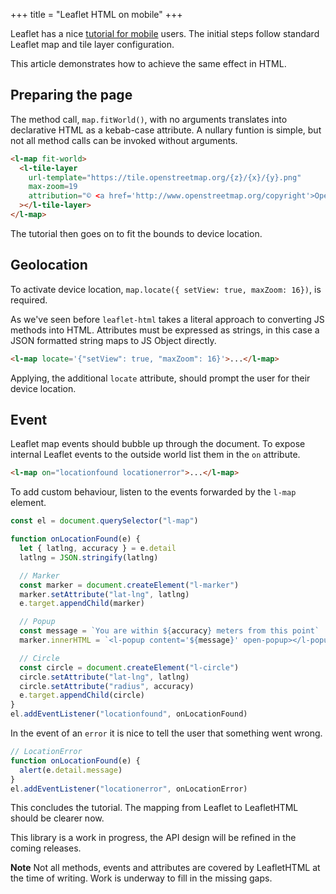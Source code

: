 +++
title = "Leaflet HTML on mobile"
+++

Leaflet has a nice [tutorial for mobile](https://leafletjs.com/examples/mobile/) users.
The initial steps follow standard Leaflet map and tile layer configuration.

This article demonstrates how to achieve the same effect in HTML.

## Preparing the page

The method call, `map.fitWorld()`, with no arguments translates into declarative HTML as a kebab-case attribute.
A nullary funtion is simple, but not all method calls can be invoked without arguments.

```html
<l-map fit-world>
  <l-tile-layer
    url-template="https://tile.openstreetmap.org/{z}/{x}/{y}.png"
    max-zoom=19
    attribution="© <a href='http://www.openstreetmap.org/copyright'>OpenStreetMap</a>"
  ></l-tile-layer>
</l-map>
```

<l-map fit-world locate='{"setView": true, "maxZoom": 16}' on="locationfound locationerror">
  <l-tile-layer
    url-template="https://tile.openstreetmap.org/{z}/{x}/{y}.png"
    max-zoom=19
    attribution="© <a href='http://www.openstreetmap.org/copyright'>OpenStreetMap</a>"
  ></l-tile-layer>
</l-map>

The tutorial then goes on to fit the bounds to device location.

## Geolocation

To activate device location, `map.locate({ setView: true, maxZoom: 16})`, is required.

As we've seen before `leaflet-html` takes a literal approach to converting JS methods into HTML.
Attributes must be expressed as strings, in this case a JSON formatted string maps to JS Object directly.

```html
<l-map locate='{"setView": true, "maxZoom": 16}'>...</l-map>
```

Applying, the additional `locate` attribute, should prompt the user for their device location.

## Event

Leaflet map events should bubble up through the document.
To expose internal Leaflet events to the outside world list them in the `on` attribute.

```html
<l-map on="locationfound locationerror">...</l-map>
```

To add custom behaviour, listen to the events forwarded by the `l-map` element.

```js
const el = document.querySelector("l-map")

function onLocationFound(e) {
  let { latlng, accuracy } = e.detail
  latlng = JSON.stringify(latlng)

  // Marker
  const marker = document.createElement("l-marker")
  marker.setAttribute("lat-lng", latlng)
  e.target.appendChild(marker)

  // Popup
  const message = `You are within ${accuracy} meters from this point`
  marker.innerHTML = `<l-popup content='${message}' open-popup></l-popup>`

  // Circle
  const circle = document.createElement("l-circle")
  circle.setAttribute("lat-lng", latlng)
  circle.setAttribute("radius", accuracy)
  e.target.appendChild(circle)
}
el.addEventListener("locationfound", onLocationFound)
```

In the event of an `error` it is nice to tell the user that something went wrong.

```js
// LocationError
function onLocationFound(e) {
  alert(e.detail.message)
}
el.addEventListener("locationerror", onLocationError)
```

This concludes the tutorial.
The mapping from Leaflet to LeafletHTML should be clearer now.

This library is a work in progress,
the API design will be refined in the coming releases.

**Note** Not all methods, events and attributes are covered by LeafletHTML at the time of writing.
         Work is underway to fill in the missing gaps.

<script>
// LocationFound
function onLocationFound(e) {
  let { latlng, accuracy } = e.detail
  latlng = JSON.stringify(latlng)

  const marker = document.createElement("l-marker")
  marker.setAttribute("lat-lng", latlng)
  e.target.appendChild(marker)

  const message = `You are within ${accuracy} meters from this point`
  marker.innerHTML = `<l-popup content='${message}' open-popup></l-popup>`

  const circle = document.createElement("l-circle")
  circle.setAttribute("lat-lng", latlng)
  circle.setAttribute("radius", accuracy)
  e.target.appendChild(circle)
}
const el = document.querySelector("l-map")
el.addEventListener("locationfound", onLocationFound)

// LocationError
function onLocationError(e) {
  alert(e.detail.message)
}
el.addEventListener("locationerror", onLocationError)
</script>

